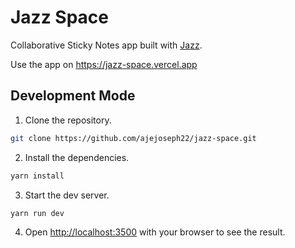 # Jazz Space

Collaborative Sticky Notes app built with [Jazz](https://jazz.tools).

Use the app on https://jazz-space.vercel.app

## Development Mode
1. Clone the repository.
```bash
git clone https://github.com/ajejoseph22/jazz-space.git
```

2. Install the dependencies.
```bash
yarn install
```

3. Start the dev server.
```bash
yarn run dev
```

4. Open [http://localhost:3500](http://localhost:3500) with your browser to see the result.
 